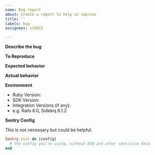 ```yaml
---
name: Bug report
about: Create a report to help us improve
title: ''
labels: bug
assignees: st0012

---
```


**Describe the bug**

**To Reproduce**

**Expected behavior**

**Actual behavior**

**Environment**
 - Ruby Version: 
 - SDK Version:
 - Integration Versions (if any):
  - e.g. Rails 6.0, Sidekiq 6.1.2

**Sentry Config**

This is not necessary but could be helpful.

```ruby
Sentry.init do |config|
  # the config you're using, without DSN and other sensitive data
end
```
